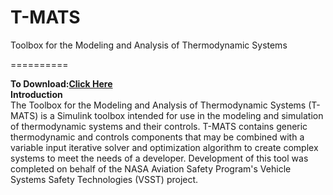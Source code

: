 T-MATS
==========

Toolbox for the Modeling and Analysis of Thermodynamic Systems

==========

<b> To Download:<a href= "https://github.com/nasa/T-MATS/releases" >Click Here</a> </b> <br>
<b>Introduction</b> <br>
The Toolbox for the Modeling and Analysis of Thermodynamic Systems (T-MATS) 
is a Simulink toolbox intended for use in the modeling and simulation of thermodynamic 
systems and their controls. T-MATS contains generic thermodynamic and controls 
components that may be combined with a variable input iterative solver and optimization 
algorithm to create complex systems to meet the needs of a developer. Development of this tool
was completed on behalf of the NASA Aviation Safety Program's Vehicle Systems Safety Technologies
(VSST) project.